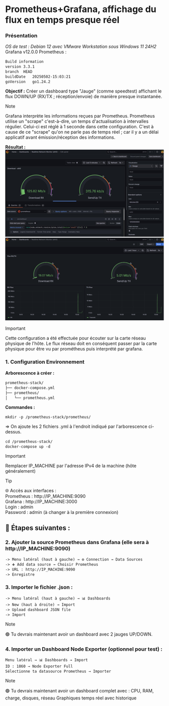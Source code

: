 # Prometheus+Grafana, affichage du flux en temps presque réel

### Présentation
_OS de test : Debian 12 avec VMware Workstation sous Windows 11 24H2_
Grafana v12.0.0
Prometheus :
```
Build information
version	3.3.1
branch	HEAD
buildDate	20250502-15:03:21
goVersion	go1.24.2
```

**Objectif :** 
Créer un dashboard type "Jauge" (comme speedtest) affichant le flux DOWN/UP (RX/TX ; réception/envoie) de manière presque instantanée.

>[!NOTE]
> Grafana interprète les informations reçues par Prometheus.
> Prometheus utilise un "scrape" c'est-à-dire, un temps d'actualisation à intervalles régulier. Celui-ci est réglé à 1 seconde dans cette configuration.
> C'est à cause de ce "scrape" qu'on ne parle pas de temps réel ; car il y a un délai applicatif avant émission/réception des informations. 

**Résultat :**
![Résultats](https://github.com/NihyLix/supervision/blob/b218aec84d98769cebd037ddd224a581f5361950/image.png)
![Résultats](https://github.com/NihyLix/supervision/blob/main/preview.png)

>[!IMPORTANT]
>Cette configuration a été effectuée pour écouter sur la carte réseau physique de l'hôte.
>Le flux réseau doit en conséquent passer par la carte physique pour être vu par prométheus puis interprété par grafana.
>
### 1. Configuration Environnement
**Arborescence à créer :**
```
prometheus-stack/
├── docker-compose.yml
├── prometheus/
│   └── prometheus.yml
```
**Commandes :**
```
mkdir -p /prometheus-stack/prometheus/
```
=> On ajoute les 2 fichiers .yml à l'endroit indiqué par l'arborescence ci-dessus. 

```
cd /prometheus-stack/
docker-compose up -d
```

>[!IMPORTANT]
>Remplacer IP_MACHINE par l'adresse IPv4 de la machine (hôte généralement)

>[!TIP]
>🌐 Accès aux interfaces :<br>
>Prometheus : http://IP_MACHINE:9090<br>
>Grafana : http://IP_MACHINE:3000<br>
>Login : admin<br>
>Password : admin (à changer à la première connexion)<br>

## 🧭 Étapes suivantes :

### 2. Ajouter la source Prometheus dans Grafana (elle sera à http://IP_MACHINE:9090)


```
-> Menu latéral (haut à gauche) → ⚙️ Connection → Data Sources
-> ➕ Add data source → Choisir Prometheus
-> URL : http://IP_MACHINE:9090
-> Enregistre
```
### 3. Importer le fichier .json :
```
-> Menu latéral (haut à gauche) → 📊 Dashboards
-> New (haut à droite) → Import
-> Upload dashboard JSON file 
-> Import
```
>[!NOTE]
> 🟢 Tu devrais maintenant avoir un dashboard avec 2 jauges UP/DOWN.

### 4. Importer un Dashboard Node Exporter (optionnel pour test) :
```
Menu latéral → 📊 Dashboards → Import
ID : 1860 → Node Exporter Full
Sélectionne ta datasource Prometheus → Importer
```

>[!NOTE]
> 🟢 Tu devrais maintenant avoir un dashboard complet avec :
> CPU, RAM, charge, disques, réseau
> Graphiques temps réel avec historique

